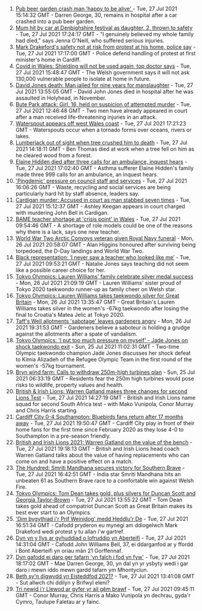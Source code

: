 1. [Pub beer garden crash man 'happy to be alive' ](https://www.bbc.co.uk/news/uk-wales-57983966) - Tue, 27 Jul 2021 15:14:32 GMT - Darren George, 30, remains in hospital after a car crashed into a pub beer garden.
2. [Mum hit by car at Denbighshire festival as daughter, 2, thrown to safety](https://www.bbc.co.uk/news/uk-wales-57979208) - Tue, 27 Jul 2021 17:24:17 GMT - "I genuinely believed my whole family had died," says Jenna O'Neill, who suffered serious injuries.
3. [Mark Drakeford's safety not at risk from protest at his home, police say](https://www.bbc.co.uk/news/uk-wales-politics-57983585) - Tue, 27 Jul 2021 17:17:00 GMT - Police defend handling of protest at first minister's home in Cardiff.
4. [Covid in Wales: Shielding will not be used again, top doctor says](https://www.bbc.co.uk/news/uk-wales-politics-57983581) - Tue, 27 Jul 2021 15:48:47 GMT - The Welsh government says it will not ask 130,000 vulnerable people to isolate at home in future.
5. [David Jones death: Man jailed for nine years for manslaughter](https://www.bbc.co.uk/news/uk-wales-57981505) - Tue, 27 Jul 2021 13:55:05 GMT - David John Jones died in hospital after he was assaulted in Holyhead, in November.
6. [Bute Park attack: Girl, 16, held on suspicion of attempted murder](https://www.bbc.co.uk/news/uk-wales-57984253) - Tue, 27 Jul 2021 12:46:48 GMT - Two men have already appeared in court after a man received life-threatening injuries in an attack.
7. [Waterspout appears off west Wales coast](https://www.bbc.co.uk/news/uk-wales-57989175) - Tue, 27 Jul 2021 17:21:23 GMT - Waterspouts occur when a tornado forms over oceans, rivers or lakes.
8. [Lumberjack out of sight when tree crushed him to death](https://www.bbc.co.uk/news/uk-wales-57984255) - Tue, 27 Jul 2021 14:18:11 GMT - Ben Thomas died at work when a tree fell on him as he cleared wood from a forest.
9. [Elaine Hidden died after three calls for an ambulance, inquest hears](https://www.bbc.co.uk/news/uk-wales-57980963) - Tue, 27 Jul 2021 17:02:40 GMT - Asthma sufferer Elaine Hidden's family made three 999 calls for an ambulance, an inquest hears.
10. ['Pingdemic' pressure on council staff and services](https://www.bbc.co.uk/news/uk-wales-57984250) - Tue, 27 Jul 2021 16:06:26 GMT - Waste, recycling and social services are being particularly hard hit by staff absence, leaders say.
11. [Cardigan murder: Accused in court as man stabbed seven times](https://www.bbc.co.uk/news/uk-wales-57989174) - Tue, 27 Jul 2021 15:12:37 GMT - Ashley Keegan appears in court charged with murdering John Bell in Cardigan.
12. [BAME teacher shortage at 'crisis point' in Wales](https://www.bbc.co.uk/news/uk-wales-57978728) - Tue, 27 Jul 2021 09:54:46 GMT - A shortage of role models could be one of the reasons why there is a lack, says one new teacher.
13. [World War Two Arctic Convoys veteran given Royal Navy funeral](https://www.bbc.co.uk/news/uk-wales-57976879) - Mon, 26 Jul 2021 20:58:07 GMT - Alan Higgins honoured after surviving being torpedoed, the D-Day landings and World War Two.
14. [Black representation: ‘I never saw a teacher who looked like me’](https://www.bbc.co.uk/news/uk-wales-57983960) - Tue, 27 Jul 2021 09:53:21 GMT - Natalie Jones says teaching did not seem like a possible career choice for her.
15. [Tokyo Olympics: Lauren Williams' family celebrate silver medal success](https://www.bbc.co.uk/news/uk-wales-57978726) - Mon, 26 Jul 2021 21:09:19 GMT - Lauren Williams' sister proud of Tokyo 2020 taekwondo runner-up as family cheer on Welsh star.
16. [Tokyo Olympics: Lauren Williams takes taekwondo silver for Great Britain](https://www.bbc.co.uk/sport/av/olympics/57968953) - Mon, 26 Jul 2021 13:35:47 GMT - Great Britain's Lauren Williams takes silver in the women's -67kg taekwondo after losing the final to Croatia's Matea Jelic at Tokyo 2020.
17. [Taff's Well allotments 'sabotage' leaves gardeners angry](https://www.bbc.co.uk/news/uk-wales-57976880) - Mon, 26 Jul 2021 19:31:53 GMT - Gardeners believe a saboteur is holding a grudge against the allotments after a spate of vandalism.
18. [Tokyo Olympics: 'I put too much pressure on myself' - Jade Jones on shock taekwondo exit](https://www.bbc.co.uk/sport/av/olympics/57961788) - Sun, 25 Jul 2021 11:02:31 GMT - Two-time Olympic taekwondo champion Jade Jones discusses her shock defeat to Kimia Alizadeh of the Refugee Olympic Team in the first round of the women's -57kg tournament.
19. [Bryn wind farm: Calls to withdraw 250m-high turbines plan](https://www.bbc.co.uk/news/uk-wales-57944180) - Sun, 25 Jul 2021 06:33:19 GMT - Residents fear the 250m high turbines would pose risks to wildlife, property values and health.
20. [British & Irish Lions: Warren Gatland makes three changes for second Lions Test](https://www.bbc.co.uk/sport/rugby-union/57983305) - Tue, 27 Jul 2021 14:27:19 GMT - British and Irish Lions name squad for second South Africa test - with Mako Vunipola, Conor Murray and Chris Harris starting.
21. [Cardiff City 0-4 Southampton: Bluebirds fans return after 17 months away](https://www.bbc.co.uk/sport/football/57992027) - Tue, 27 Jul 2021 19:50:47 GMT - Cardiff City play in front of their home fans for the first time since February 2020 as they lose 4-0 to Southampton in a pre-season friendly.
22. [British and Irish Lions 2021: Warren Gatland on the value of the bench](https://www.bbc.co.uk/sport/av/rugby-union/57989658) - Tue, 27 Jul 2021 19:18:13 GMT - British and Irish Lions head coach Warren Gatland talks about the value of having replacements who can come on and have a positive effect on a match.
23. [The Hundred: Smriti Mandhana secures victory for Southern Brave](https://www.bbc.co.uk/sport/cricket/57989496) - Tue, 27 Jul 2021 16:42:51 GMT - India star Smriti Mandhana hits an unbeaten 61 as Southern Brave race to a comfortable win against Welsh Fire.
24. [Tokyo Olympics: Tom Dean takes gold, plus silvers for Duncan Scott and Georgia Taylor-Brown](https://www.bbc.co.uk/sport/olympics/57980135) - Tue, 27 Jul 2021 13:55:22 GMT - Tom Dean takes gold ahead of compatriot Duncan Scott as Great Britain makes its best ever start to an Olympics.
25. ['Dim bygythiad i'r Prif Weinidog' medd Heddlu'r De](https://www.bbc.co.uk/newyddion/57991012) - Tue, 27 Jul 2021 16:51:34 GMT - Cafodd pryderon eu mynegi am ddiogelwch Mark Drakeford wedi protest y tu allan i'w gartref.
26. [Dyn yn y llys ar gyhuddiad o lofruddio yn Aberteifi](https://www.bbc.co.uk/newyddion/57982081) - Tue, 27 Jul 2021 14:31:04 GMT - Cafodd John Williams Bell, 37, ei ddarganfod ar y ffordd i Bont Aberteifi yn oriau mân 21 Gorffennaf.
27. [Dyn gafodd ei daro ger tafarn 'yn falch i fod yn fyw'](https://www.bbc.co.uk/newyddion/57991013) - Tue, 27 Jul 2021 18:17:02 GMT - Mae Darren George, 30, yn dal yn yr ysbyty wedi i gar daro i mewn iddo mewn gardd tafarn ym Mhontyclun.
28. [Beth sy'n digwydd yn Eisteddfod 2021?](https://www.bbc.co.uk/newyddion/57984353) - Tue, 27 Jul 2021 13:41:08 GMT - Sut allwch chi ddilyn y Brifwyl eleni?
29. [Tri newid i'r Llewod ar gyfer yr ail gêm brawf](https://www.bbc.co.uk/newyddion/57983152) - Tue, 27 Jul 2021 09:45:11 GMT - Conor Murray, Chris Harris a Mako Vunipola yn dechrau, gyda'r Cymro, Taulupe Faletau ar y fainc.
